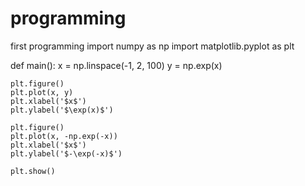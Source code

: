# programming
first programming 
import numpy as np
import matplotlib.pyplot as plt


def main():
    x = np.linspace(-1, 2, 100)
    y = np.exp(x)

    plt.figure()
    plt.plot(x, y)
    plt.xlabel('$x$')
    plt.ylabel('$\exp(x)$')

    plt.figure()
    plt.plot(x, -np.exp(-x))
    plt.xlabel('$x$')
    plt.ylabel('$-\exp(-x)$')

    plt.show()
